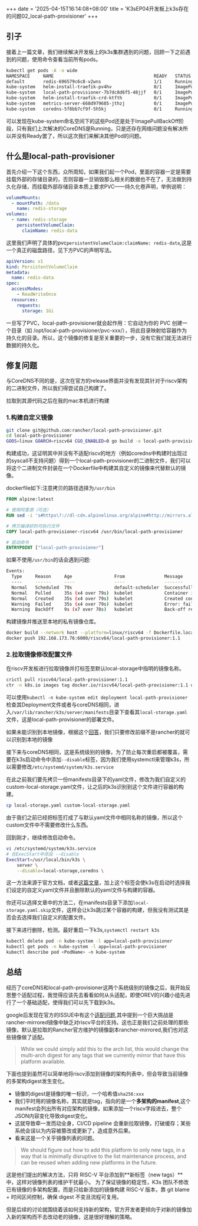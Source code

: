 +++
date = '2025-04-15T16:14:08+08:00'
title = 'K3sEP04开发板上k3s存在的问题02_local-path-provisioner'
+++

## 引子

接着上一篇文章，我们继续解决开发板上的k3s集群遇到的问题，回顾一下之前遇到的问题，使用命令查看当前所有pods。

```bash
kubectl get pods -A -o wide
NAMESPACE     NAME                                      READY   STATUS             RESTARTS        AGE    IP           NODE                NOMINATED NODE   READINESS GATES
default       redis-696579c6c8-v2wns                    1/1     Running            4 (4m10s ago)   7d6h   10.42.0.17   openeuler-riscv64   <none>           <none>
kube-system   helm-install-traefik-pv4hv                0/1     ImagePullBackOff   0               14d    10.42.0.20   openeuler-riscv64   <none>           <none>
kube-system   local-path-provisioner-7b7dc8d6f5-48jjf   0/1     ImagePullBackOff   0               14d    10.42.0.19   openeuler-riscv64   <none>           <none>
kube-system   helm-install-traefik-crd-ktfth            0/1     ImagePullBackOff   0               14d    10.42.0.21   openeuler-riscv64   <none>           <none>
kube-system   metrics-server-668d979685-jthzj           0/1     ImagePullBackOff   0               14d    10.42.0.22   openeuler-riscv64   <none>           <none>
kube-system   coredns-5f8bb7cf9f-5h5kj                  0/1     Running            0               11s    10.42.0.36   openeuler-riscv64   <none>           <none>
```

可以发现在kube-system命名空间下的这些Pod还是处于ImagePullBackOff阶段，只有我们上次解决的CoreDNS是Running，只是还存在网络问题没有解决所以并没有Ready罢了，所以这次我们来解决其他Pod的问题。

## 什么是local-path-provisioner

首先介绍一下这个东西，众所周知，如果我们起一个Pod，里面的容器一定是需要挂载外部的存储目录的，否则容器一旦销毁那么相关的数据也不在了，无法做到持久化存储，而挂载外部存储目录本质上要求PVC——持久化卷声明，举例说明：

```yaml
volumeMounts:
  - mountPath: /data
    name: redis-storage
volumes:
  - name: redis-storage
    persistentVolumeClaim:
      claimName: redis-data
```

这里我们声明了具体的pvc`persistentVolumeClaim:claimName: redis-data`,这是一个真正的磁盘路径，见下方PVC的声明写法。

```yaml
apiVersion: v1
kind: PersistentVolumeClaim
metadata:
  name: redis-data
spec:
  accessModes:
    - ReadWriteOnce
  resources:
    requests:
      storage: 1Gi
```

一旦写了PVC，local-path-provisioner就会起作用：它自动为你的 PVC 创建一个目录（如 /opt/local-path-provisioner/pvc-xxx/），将此目录映射给容器作为持久化的目录。所以，这个镜像的修复是至关重要的一步，没有它我们就无法进行数据的持久化。

## 修复问题

与CoreDNS不同的是，这次在官方的release界面并没有发现其针对于riscv架构的二进制文件，所以我们得尝试自己构建了。

拉取到其源代码之后在我的mac本机进行构建

### 1.构建自定义镜像

```bash
git clone git@github.com:rancher/local-path-provisioner.git
cd local-path-provisioner
GOOS=linux GOARCH=riscv64 CGO_ENABLED=0 go build -o local-path-provisioner
```

构建成功，这证明其中并没有不适配riscv的地方（例如coredns中构建时出现过的syscall不支持问题）得到一个local-path-provisioner的二进制文件，我们可以将这个二进制文件封装在一个Dockerfile中构建其自定义的镜像来代替默认的镜像。

dockerfile如下:注意拷贝的路径选择为`/usr/bin`

```dockerfile
FROM alpine:latest

# 使用阿里源（可选）
RUN sed -i 's#https\?://dl-cdn.alpinelinux.org/alpine#http://mirrors.aliyun.com/alpine#g' /etc/apk/repositories

# 拷贝编译好的可执行文件
COPY local-path-provisioner-riscv64 /usr/bin/local-path-provisioner

# 启动命令
ENTRYPOINT ["local-path-provisioner"]
```

如果不使用`/usr/bin`的话会遇到问题:

```bash
Events:
  Type     Reason     Age                From               Message
  ----     ------     ----               ----               -------
  Normal   Scheduled  79s                default-scheduler  Successfully assigned kube-system/local-path-provisioner-5cdfcc7d9c-hpqnm to openeuler-riscv64
  Normal   Pulled     35s (x4 over 79s)  kubelet            Container image "ltx/local-path-provisioner:v0.0.21" already present on machine
  Normal   Created    35s (x4 over 79s)  kubelet            Created container local-path-provisioner
  Warning  Failed     35s (x4 over 79s)  kubelet            Error: failed to create containerd task: failed to create shim task: OCI runtime create failed: runc create failed: unable to start container process: exec: "local-path-provisioner": executable file not found in $PATH: unknown
  Warning  BackOff    9s (x7 over 78s)   kubelet            Back-off restarting failed container
```

构建镜像并推送至本地的私有镜像仓库。

```bash
docker build --network host --platform=linux/riscv64 -f Dockerfile.local-path-provisioner-riscv64 -t 192.168.173.76:6000/riscv64/local-path-provisioner:1.1 .
docker push 192.168.173.76:6000/riscv64/local-path-provisioner:1.1
```

### 2.拉取镜像修改配置文件

在riscv开发板进行拉取镜像并打标签至默认local-storage中指明的镜像名称。

```bash
crictl pull riscv64/local-path-provisioner:1.1
ctr -n k8s.io images tag docker.io/riscv64/local-path-provisioner:1.1 docker.io/rancher/local-path-provisioner:v.0.0.21
```

可以使用`kubectl -n kube-system edit deployment local-path-provisioner`检查其Deployment文件或者与coreDNS相同，进入`/var/lib/rancher/k3s/server/manifests`目录下查看其`local-storage.yaml`文件，这是local-path-provisioner的部署文件。

如果未能识别到本地镜像，根据这个[回答](https://github.com/k3s-io/k3s/issues/7015)，我们只要修改前缀不是rancher的就可以识别到本地的镜像

接下来与coreDNS相同，这是系统级别的镜像，为了防止每次重启都被覆盖，需要在k3s启动命令中添加`--disable`标签，因为我们使用systemctl来管理k3s，所以需要修改`/etc/systemd/system/k3s.service`

在此之前我们要先拷贝一份manifests目录下的yaml文件，修改为我们自定义的custom-local-storage.yaml文件，让之后的k3s识别到这个文件进行容器的构建。

```bash
cp local-storage.yaml custom-local-storage.yaml
```

由于我们之前已经把标签打成了与默认yaml文件中相同名称的镜像，所以这个custom文件中不需要修改什么东西。

回到刚才，继续修改启动命令。

```bash
vi /etc/systemd/system/k3s.service
# 在ExecStart中添加 --disable
ExecStart=/usr/local/bin/k3s \
    server \
    --disable=local-storage,coredns \
```

这一方法来源于官方文档，或者[这篇文章](https://medium.com/@bilsted/how-to-disable-traefik-and-metrics-server-on-k3s-b7dab4ca3aae)，加上这个标签会使k3s在启动时选择我们设定的自定义yaml文件并且删除默认的yaml文件与构建的容器。

你还可以选择文章中的方法二，在manifests目录下添加`local-storage.yaml.skip`文件，这样会让k3s跳过某个容器的构建，但我没有测试其是否会去选择我们自定义的配置文件。

接下来进行删除，检测。最好重启一下k3s,`systemctl restart k3s`

```bash
kubectl delete pod -n kube-system -l app=local-path-provisioner
kubectl get pods -n kube-system -l app=local-path-provisioner
kubectl describe pod <PodName> -n kube-system
```

## 总结

经历了coreDNS和local-path-provisioner这两个系统级别的镜像之后，我开始反思整个适配过程，我觉得应该先去看看如何从头适配，即使OREV的兴趣小组先进行了一个基础适配，使得我们可以先下载到k3s。

google后发现在官方的ISSUE中有这个[适配问题](https://github.com/rancher/image-mirror/issues/502),其中提到一个巨大挑战是rancher-mirrored镜像中缺乏对riscv平台的支持。这也正是我们之前处理的那些镜像，默认是拉取的Rancher官方维护的镜像副本rancher-mirrored,我们也对这些镜像做了适配。

> While we could simply add this to the arch list, this would change the multi-arch digest for any tags that we currently mirror that have this platform available.

下面也提到虽然可以简单地将riscv添加到镜像的架构列表中，但会导致当前镜像的多架构digest发生变化。

- 镜像的digest是镜像的唯一标识，一个哈希值`sha256:xxx`
- 我们平时用的镜像名称，其实就是tag，指向的是一个**多架构的manifest**,这个manifest会列出所有对应架构的镜像，如果添加一个riscv字段进去，整个JSON内容变化导致digest变化。
- 这就导致牵一发而动全身，CI/CD pipeline 会重新拉取镜像，打破缓存；某些系统会误以为内容被篡改或更新了，造成意外后果。
- 看来这是一个关乎镜像列表的问题。

> We should figure out how to add this platform to only new tags, in a way that is minimally disruptive to the list maintenance process, and can be reused when adding new platforms in the future.

这是他们提出的解决方法，只将 RISC-V 平台添加到**新标签（new tags）**中，这样对镜像列表的维护干扰最小。
为了保证镜像的稳定性，K3s 团队不修改已有镜像的多架构配置，而是只给新添加的镜像构建 RISC-V 版本，靠 git blame + 时间区间控制，确保 digest 不变且流程可复用。

但是后续的讨论就围绕着该如何支持新的架构，官方开发者更倾向于对新的镜像加入新的架构而不去改动老的镜像，这是很好理解的策略。